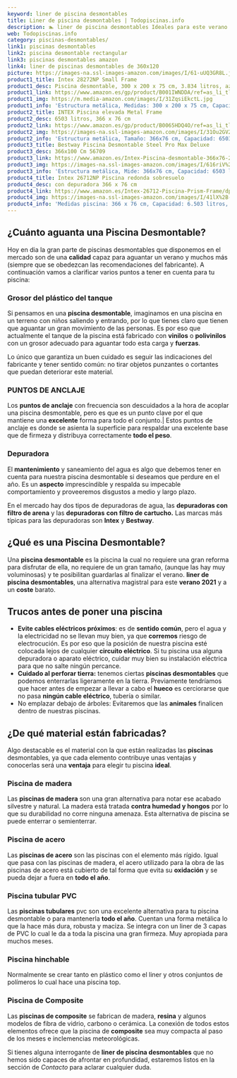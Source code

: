 ```yaml
---
keyword: liner de piscina desmontables
title: Liner de piscina desmontables | Todopiscinas.info
description: 🏊 liner de piscina desmontables Ideales para este verano 2021. Aquí puedes comprar liner de piscina desmontables y comparar con otras similares. No dejes escapar liner de piscina desmontables a un precio realmente tentador.
web: Todopiscinas.info
category: piscinas-desmontables/
link1: piscinas desmontables
link2: piscina desmontable rectangular
link3: piscinas desmontables amazon
link4: liner de piscinas desmontables de 360x120
picture: https://images-na.ssl-images-amazon.com/images/I/61-uUQ3GR8L.jpg
product1_title: Intex 28272NP Small Frame
product1_desc: Piscina desmontable, 300 x 200 x 75 cm, 3.834 litros, azul
product1_link: https://www.amazon.es/gp/product/B001IWNDDA/ref=as_li_tl?ie=UTF8&camp=3638&creative=24630&creativeASIN=B001IWNDDA&linkCode=as2&tag=todopiscinas0e-21&linkId=25b9d647487c889cb6ef56ed63f50ca1
product1_img: https://m.media-amazon.com/images/I/31ZqsiEkctL.jpg
product1_info: 'Estructura metálica, Medidas: 300 x 200 x 75 cm, Capacidad: 3.834 litros, Para 6 personas (+ 6 años), Fácil montaje, Forma rectangular'
product2_title: INTEX Piscina elevada Metal Frame
product2_desc: 6503 litros, 366 x 76 cm
product2_link: https://www.amazon.es/gp/product/B0065HDQ4O/ref=as_li_tl?ie=UTF8&camp=3638&creative=24630&creativeASIN=B0065HDQ4O&linkCode=as2&tag=todopiscinas0e-21&linkId=ed2430e3ba564d3527ee103df33ed7b3
product2_img: https://images-na.ssl-images-amazon.com/images/I/31Ou2GV2SAL.jpg
product2_info: 'Estructura metálica, Tamaño: 366x76 cm, Capacidad: 6503 litros, Forma circular, De 4 a 7 personas (+6 años)'
product3_title: Bestway Piscina Desmontable Steel Pro Max Deluxe
product3_desc: 366x100 Cm 56709
product3_link: https://www.amazon.es/Intex-Piscina-desmontable-366x76-28210NP/dp/B0065HDQ4O?__mk_es_ES=%C3%85M%C3%85%C5%BD%C3%95%C3%91&crid=25UQGV9HG2INI&dchild=1&keywords=piscinas+desmontables&qid=1615854176&sprefix=piscinas+dem%2Caps%2C201&sr=8-5&linkCode=ll1&tag=todopiscinas0e-21&linkId=34f200977c6cbaab1f3f4d9ac0e64755&language=es_ES&ref_=as_li_ss_tl
product3_img: https://images-na.ssl-images-amazon.com/images/I/616riV%2BiY3L.jpg
product3_info: 'Estructura metálica, Mide: 366x76 cm, Capacidad: 6503 litros, De 4 a 7 personas mayores de 6 años, Forma circular, Tecnología Super-Tough'
product4_title: Intex 26712NP Piscina redonda sobresuelo
product4_desc: con depuradora 366 x 76 cm
product4_link: https://www.amazon.es/Intex-26712-Piscina-Prism-Frame/dp/B07FB823GL?__mk_es_ES=%C3%85M%C3%85%C5%BD%C3%95%C3%91&dchild=1&keywords=piscinas+desmontables+con+depuradora&qid=1615936418&sr=8-5&linkCode=ll1&tag=todopiscinas0e-21&linkId=d98699de7830cd471766fa1daa36de34&language=es_ES&ref_=as_li_ss_tl
product4_img: https://images-na.ssl-images-amazon.com/images/I/41lX%2B-YpibL.jpg
product4_info: 'Medidas piscina: 366 x 76 cm, Capacidad: 6.503 litros, Incluye depuradora de cartucha A, Lona resistente triple capa'
---
```




## ¿Cuánto aguanta una Piscina Desmontable?

Hoy en dia la gran parte de piscinas desmontables que disponemos en el mercado son de una **calidad** capaz para aguantar un verano y muchos más (siempre que se obedezcan las recomendaciones del fabricante). A continuación vamos a clarificar varios puntos a tener en cuenta para tu piscina:


### Grosor del plástico del tanque

Si pensamos en una **piscina desmontable**, imaginamos en una piscina en un terreno con niños saliendo y entrando, por lo que tienes claro que tienen que aguantar un gran movimiento de las personas. Es por eso que actualmente el tanque de la piscina está fabricado con **vinilos** o **polivinilos** con un grosor adecuado para aguantar todo esta carga y **fuerzas**.

Lo único que garantiza un	 buen cuidado es seguir las indicaciones del fabricante y tener sentido común: no tirar objetos punzantes o cortantes que puedan deteriorar este material.


### PUNTOS DE ANCLAJE

Los **puntos de anclaje** con frecuencia son descuidados a la hora de acoplar una piscina desmontable, pero  es que es un punto clave por el que mantiene una **excelente** forma para todo el conjunto.| Estos puntos de anclaje es donde se asienta la superficie para respaldar una excelente base que de firmeza y distribuya correctamente **todo el peso**.

<external-banner></external-banner>



### Depuradora

El **mantenimiento** y saneamiento del agua es algo que debemos tener en cuenta para nuestra piscina desmontable si deseamos que perdure en el año. Es un **aspecto** imprescindible y respalda su impecable comportamiento y proveeremos disgustos a medio y largo plazo.

En el mercado hay dos tipos de depuradoras de agua, las **depuradoras con filtro de arena** y  las **depuradoras** **con filtro de cartucho.** Las marcas más típicas para las depuradoras son **Intex** y **Bestway**.

<stats-list :link1=link1 :link2=link2 :link3=link3 :link4=link4 :category=category></stats-list>
## ¿Qué es una Piscina Desmontable?

Una **piscina desmontable** es la piscina la cual no requiere una gran reforma para disfrutar de ella, no requiere de un gran tamaño, (aunque las hay muy voluminosas) y te posibilitan guardarlas al finalizar el verano.  **liner de piscina desmontables**, una alternativa magistral para este **verano 2021** y a un **coste** barato.


## Trucos antes de poner una piscina



*   **Evite cables eléctricos próximos**: es de **sentido común**, pero el agua y la electricidad no se llevan muy bien, ya que **corremos** riesgo de electrocución. Es por eso que la posición de nuestra piscina esté colocada lejos de cualquier **circuito eléctrico**. Si tu piscina usa alguna depuradora o aparato eléctrico, cuidar muy bien su instalación eléctrica para que no salte ningún percance.
*   **Cuidado al perforar tierra:** tenemos ciertas **piscinas desmontables** que podemos enterrarlas ligeramente en la tierra. Previamente tendríamos que hacer antes de empezar a llevar a cabo el **hueco** es cerciorarse que no pasa **ningún cable eléctrico**, tubería o similar.
*   No emplazar debajo de árboles: Evitaremos que las **animales** finalicen dentro de nuestras piscinas.

<brand-panel :title=product1_title :desc=product1_desc :img=product1_img :link=product1_link></brand-panel>


## ¿De qué material están fabricadas?

Algo destacable es el material con la que están realizadas las **piscinas** desmontables, ya que cada elemento contribuye unas ventajas y conocerlas  será una **ventaja** para elegir tu piscina **ideal**.


### Piscina de madera

Las **piscinas de madera** son una gran alternativa para notar ese acabado silvestre y natural. La madera está tratada **contra humedad y hongos** por lo que su durabilidad no corre ninguna amenaza. Esta alternativa de piscina se puede enterrar o semienterrar.


### Piscina de acero

Las **piscinas de acero** son las piscinas con el elemento más rígido. Igual que pasa con las piscinas de madera, el acero utilizado para la obra de las piscinas de acero está cubierto de tal forma que evita su **oxidación** y se pueda dejar a fuera en **todo el año**.


### Piscina tubular PVC

Las **piscinas tubulares** pvc son una excelente alternativa para tu piscina desmontable o para mantenerla **todo el año**. Cuentan una forma metálica lo que la hace más dura, robusta y maciza. Se integra con un liner de 3 capas de PVC lo cual le da a toda la piscina una gran firmeza. Muy apropiada para muchos meses.


### Piscina hinchable

 Normalmente se crear tanto en plástico como el liner y otros conjuntos de polímeros lo cual hace una piscina top.


### Piscina de Composite

Las **piscinas de composite** se fabrican de madera, **resina** y algunos modelos de fibra de vidrio, carbono o cerámica. La conexión de todos estos elementos ofrece que la piscina de **composite** sea muy compacta al paso de los meses e inclemencias meteorológicas.

Si tienes alguna interrogante de **liner de piscina desmontables** que no hemos sido capaces de afrontar en profundidad, estaremos listos en la sección de _Contacto_ para aclarar cualquier duda.